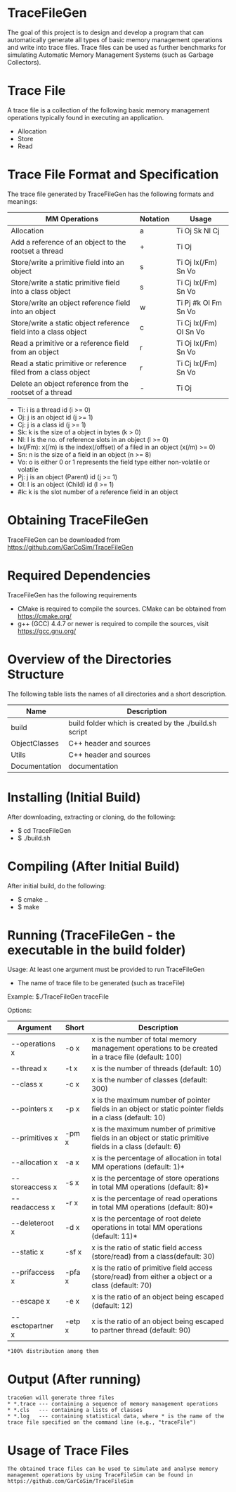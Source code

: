 # TraceFileGen

The goal of this project is to design and develop a program that can automatically generate all types of basic memory management operations and write into trace files. Trace files can be used as further benchmarks for simulating Automatic Memory Management Systems (such as Garbage Collectors).

# Trace File

 A trace file is a collection of the following basic memory management operations typically found in executing an application.  
* Allocation
* Store
* Read

# Trace File Format and Specification

 The trace file generated by TraceFileGen has the following formats and meanings:
 
 MM Operations    											     | Notation	 | Usage
 --------------------------------------------------------------- | --------- | -----------
 Allocation 													 | a 		 | Ti Oj Sk Nl Cj
 Add a reference of an object to the rootset a thread  			 | +         | Ti Oj
 Store/write a primitive field into an object 					 | s         | Ti Oj Ix(/Fm) Sn Vo
 Store/write a static primitive field into a class object 		 | s         | Ti Cj Ix(/Fm) Sn Vo
 Store/write an object reference field into an object 			 | w         | Ti Pj \#k Ol Fm Sn Vo
 Store/write a static object reference field into a class object | c         | Ti Cj Ix(/Fm) Ol Sn Vo
 Read a primitive or a reference field from an object			 | r         | Ti Oj Ix(/Fm) Sn Vo
 Read a static primitive or reference filed from a class object  | r         | Ti Cj Ix(/Fm) Sn Vo
 Delete an object reference from the rootset of a thread 		 | -         | Ti Oj	
 
 * Ti: i is a thread id (i >= 0)
 * Oj: j is an object id (j >= 1)
 * Cj: j is a class id (j >= 1)
 * Sk: k is the size of a object in bytes (k > 0)
 * Nl: l is the no. of reference slots in an object (l >= 0)
 * Ix(/Fm): x(/m) is the index(/offset) of a filed in an object (x(/m) >= 0)
 * Sn: n is the size of a field in an object (n >= 8) 
 * Vo: o is either 0 or 1 represents the field type either non-volatile or volatile
 * Pj: j is an object (Parent) id (j >= 1)
 * Ol: l is an object (Child)  id (l >= 1)
 * \#k: k is the slot number of a reference field in an object
 
# Obtaining TraceFileGen
TraceFileGen can be downloaded from https://github.com/GarCoSim/TraceFileGen

# Required Dependencies
  TraceFileGen has the following requirements
  * CMake is required to compile the sources. CMake can be obtained from https://cmake.org/
  * g++ (GCC) 4.4.7 or newer is required to compile the sources, visit https://gcc.gnu.org/

# Overview of the Directories Structure
  The following table lists the names of all directories and a short description.
  
 Name    		| Description
 -------------- | -----------
 build   		| build folder which is created by the ./build.sh script
 ObjectClasses	| C++ header and sources
 Utils			| C++ header and sources
 Documentation	| documentation
   
# Installing (Initial Build)
  After downloading, extracting or cloning, do the following:
  * $ cd TraceFileGen
  * $ ./build.sh

# Compiling (After Initial Build)
  After initial build, do the following:
  * $ cmake ..
  * $ make
  
# Running (TraceFileGen - the executable in the build folder)
Usage: At least one argument must be provided to run TraceFileGen
* The name of trace file to be generated (such as traceFile)

Example: $./TraceFileGen traceFile

Options:

  Argument				| Short			 | Description
 ---------------------- | -------------- | -----------
 --operations x  	    | -o x			 | x is the number of total memory management operations to be created in a trace file (default: 100) 
 --thread x			    | -t x			 | x is the number of threads (default: 10) 
 --class x			    | -c x      	 | x is the number of classes (default: 300) 
 --pointers x			| -p x 			 | x is the maximum number of pointer fields in an object or static pointer fields in a class (default: 10) 
 --primitives x			| -pm x     	 | x is the maximum number of primitive fields in an object or static primitive fields in a class (default: 6) 
 --allocation x			| -a x      	 | x is the percentage of allocation in total MM operations (default: 1)* 
 --storeaccess x 		| -s x     		 | x is the percentage of store operations in total MM operations (default: 8)* 
 --readaccess x			| -r x      	 | x is the percentage of read operations in total MM operations (default: 80)* 
 --deleteroot x			| -d x      	 | x is the percentage of root delete operations in total MM operations (default: 11)*
 --static x				| -sf x     	 | x is the ratio of static field access (store/read) from a class(default: 30) 
 --prifaccess x			| -pfa x    	 | x is the ratio of primitive field access (store/read) from either a object or a class  (default: 70) 
 --escape x				| -e x      	 | x is the ratio of an object being escaped (default: 12) 
 --esctopartner x		| -etp x  		 | x is the ratio of an object being escaped to partner thread (default: 90)
	*100% distribution among them
 
# Output (After running)
	traceGen will generate three files
	* *.trace --- containing a sequence of memory management operations
	* *.cls   --- containing a lists of classes
	* *.log   --- containing statistical data, where * is the name of the trace file specified on the command line (e.g., "traceFile")

# Usage of Trace Files
	The obtained trace files can be used to simulate and analyse memory management operations by using TraceFileSim can be found in	https://github.com/GarCoSim/TraceFileSim
